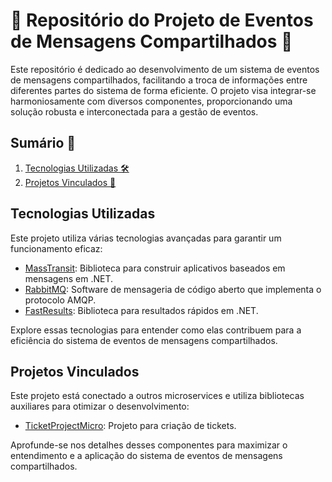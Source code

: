 # 🎫 Repositório do Projeto de Eventos de Mensagens Compartilhados 🚀

Este repositório é dedicado ao desenvolvimento de um sistema de eventos de mensagens compartilhados, facilitando a troca de informações entre diferentes partes do sistema de forma eficiente. O projeto visa integrar-se harmoniosamente com diversos componentes, proporcionando uma solução robusta e interconectada para a gestão de eventos.

## Sumário 📑

1. [Tecnologias Utilizadas 🛠️](#tecnologias-utilizadas)
2. [Projetos Vinculados 🔗](#projetos-vinculados)

## Tecnologias Utilizadas

Este projeto utiliza várias tecnologias avançadas para garantir um funcionamento eficaz:

- [MassTransit](https://masstransit-project.com/): Biblioteca para construir aplicativos baseados em mensagens em .NET.
- [RabbitMQ](https://www.rabbitmq.com/): Software de mensageria de código aberto que implementa o protocolo AMQP.
- [FastResults](https://github.com/AkioSerizawa/FastResults): Biblioteca para resultados rápidos em .NET.

Explore essas tecnologias para entender como elas contribuem para a eficiência do sistema de eventos de mensagens compartilhados.

## Projetos Vinculados

Este projeto está conectado a outros microservices e utiliza bibliotecas auxiliares para otimizar o desenvolvimento:

- [TicketProjectMicro](https://github.com/akiosum/TicketProjectMicro): Projeto para criação de tickets.

Aprofunde-se nos detalhes desses componentes para maximizar o entendimento e a aplicação do sistema de eventos de mensagens compartilhados.
